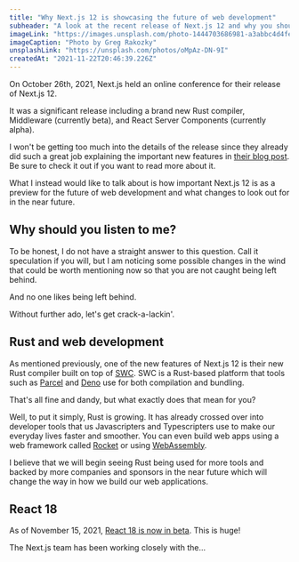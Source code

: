 ```yaml
---
title: "Why Next.js 12 is showcasing the future of web development"
subheader: "A look at the recent release of Next.js 12 and why you should be paying attention"
imageLink: "https://images.unsplash.com/photo-1444703686981-a3abbc4d4fe3?ixid=MnwxMjA3fDB8MHxwaG90by1wYWdlfHx8fGVufDB8fHx8&ixlib=rb-1.2.1&auto=format&fit=crop&w=1470&q=80"
imageCaption: "Photo by Greg Rakozky"
unsplashLink: "https://unsplash.com/photos/oMpAz-DN-9I"
createdAt: "2021-11-22T20:46:39.226Z"
---
```


On October 26th, 2021, Next.js held an online conference for their release of Next.js 12.

It was a significant release including a brand new Rust compiler, Middleware (currently beta), and React Server Components (currently alpha).

I won't be getting too much into the details of the release since they already did such a great job explaining the important new features in [their blog post](https://nextjs.org/blog/next-12). Be sure to check it out if you want to read more about it.

What I instead would like to talk about is how important Next.js 12 is as a preview for the future of web development and what changes to look out for in the near future.

## Why should you listen to me?

To be honest, I do not have a straight answer to this question. Call it speculation if you will, but I am noticing some possible changes in the wind that could be worth mentioning now so that you are not caught being left behind.

And no one likes being left behind.

Without further ado, let's get crack-a-lackin'.

## Rust and web development

As mentioned previously, one of the new features of Next.js 12 is their new Rust compiler built on top of [SWC](https://swc.rs/). SWC is a Rust-based platform that tools such as [Parcel](https://parceljs.org/) and [Deno](https://deno.land/) use for both compilation and bundling.

That's all fine and dandy, but what exactly does that mean for you?

Well, to put it simply, Rust is growing. It has already crossed over into developer tools that us Javascripters and Typescripters use to make our everyday lives faster and smoother. You can even build web apps using a web framework called [Rocket](https://rocket.rs/) or using [WebAssembly](https://rustwasm.github.io/docs/book/).

I believe that we will begin seeing Rust being used for more tools and backed by more companies and sponsors in the near future which will change the way in how we build our web applications.

## React 18

As of November 15, 2021, [React 18 is now in beta](https://github.com/reactwg/react-18/discussions/112). This is huge!

The Next.js team has been working closely with the...
